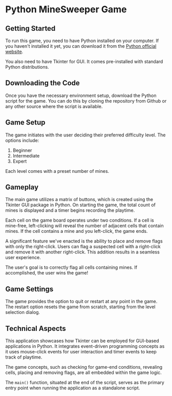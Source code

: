 # Python MineSweeper Game

## Getting Started

To run this game, you need to have Python installed on your computer. If you haven't installed it yet, you can download it from the [Python official website](https://www.python.org/downloads/).

You also need to have Tkinter for GUI. It comes pre-installed with standard Python distributions. 

## Downloading the Code

Once you have the necessary environment setup, download the Python script for the game. You can do this by cloning the repository from Github or any other source where the script is available.

## Game Setup

The game initiates with the user deciding their preferred difficulty level. The options include:

1. Beginner 
2. Intermediate
3. Expert

Each level comes with a preset number of mines.

## Gameplay

The main game utilizes a matrix of buttons, which is created using the Tkinter GUI package in Python. On starting the game, the total count of mines is displayed and a timer begins recording the playtime.

Each cell on the game board operates under two conditions. If a cell is mine-free, left-clicking will reveal the number of adjacent cells that contain mines. If the cell contains a mine and you left-click, the game ends.

A significant feature we've enacted is the ability to place and remove flags with only the right-click. Users can flag a suspected cell with a right-click and remove it with another right-click. This addition results in a seamless user experience.

The user's goal is to correctly flag all cells containing mines. If accomplished, the user wins the game!

## Game Settings

The game provides the option to quit or restart at any point in the game. The restart option resets the game from scratch, starting from the level selection dialog.

## Technical Aspects

This application showcases how Tkinter can be employed for GUI-based applications in Python. It integrates event-driven programming concepts as it uses mouse-click events for user interaction and timer events to keep track of playtime. 

The game concepts, such as checking for game-end conditions, revealing cells, placing and removing flags, are all embedded within the game logic.

The `main()` function, situated at the end of the script, serves as the primary entry point when running the application as a standalone script.